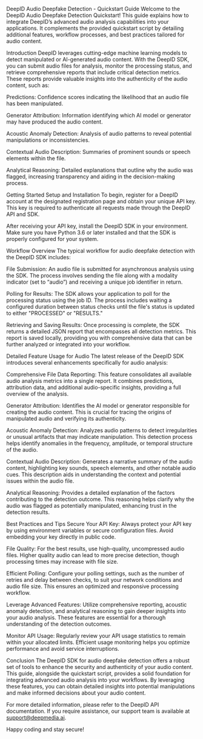 DeepID Audio Deepfake Detection - Quickstart Guide
Welcome to the DeepID Audio Deepfake Detection Quickstart! This guide explains how to integrate DeepID’s advanced audio analysis capabilities into your applications. It complements the provided quickstart script by detailing additional features, workflow processes, and best practices tailored for audio content.

Introduction
DeepID leverages cutting-edge machine learning models to detect manipulated or AI-generated audio content. With the DeepID SDK, you can submit audio files for analysis, monitor the processing status, and retrieve comprehensive reports that include critical detection metrics. These reports provide valuable insights into the authenticity of the audio content, such as:

Predictions: Confidence scores indicating the likelihood that an audio file has been manipulated.

Generator Attribution: Information identifying which AI model or generator may have produced the audio content.

Acoustic Anomaly Detection: Analysis of audio patterns to reveal potential manipulations or inconsistencies.

Contextual Audio Description: Summaries of prominent sounds or speech elements within the file.

Analytical Reasoning: Detailed explanations that outline why the audio was flagged, increasing transparency and aiding in the decision-making process.

Getting Started
Setup and Installation
To begin, register for a DeepID account at the designated registration page and obtain your unique API key. This key is required to authenticate all requests made through the DeepID API and SDK.

After receiving your API key, install the DeepID SDK in your environment. Make sure you have Python 3.6 or later installed and that the SDK is properly configured for your system.

Workflow Overview
The typical workflow for audio deepfake detection with the DeepID SDK includes:

File Submission:
An audio file is submitted for asynchronous analysis using the SDK. The process involves sending the file along with a modality indicator (set to “audio”) and receiving a unique job identifier in return.

Polling for Results:
The SDK allows your application to poll for the processing status using the job ID. The process includes waiting a configured duration between status checks until the file's status is updated to either "PROCESSED" or "RESULTS."

Retrieving and Saving Results:
Once processing is complete, the SDK returns a detailed JSON report that encompasses all detection metrics. This report is saved locally, providing you with comprehensive data that can be further analyzed or integrated into your workflow.

Detailed Feature Usage for Audio
The latest release of the DeepID SDK introduces several enhancements specifically for audio analysis:

Comprehensive File Data Reporting:
This feature consolidates all available audio analysis metrics into a single report. It combines predictions, attribution data, and additional audio-specific insights, providing a full overview of the analysis.

Generator Attribution:
Identifies the AI model or generator responsible for creating the audio content. This is crucial for tracing the origins of manipulated audio and verifying its authenticity.

Acoustic Anomaly Detection:
Analyzes audio patterns to detect irregularities or unusual artifacts that may indicate manipulation. This detection process helps identify anomalies in the frequency, amplitude, or temporal structure of the audio.

Contextual Audio Description:
Generates a narrative summary of the audio content, highlighting key sounds, speech elements, and other notable audio cues. This description aids in understanding the context and potential issues within the audio file.

Analytical Reasoning:
Provides a detailed explanation of the factors contributing to the detection outcome. This reasoning helps clarify why the audio was flagged as potentially manipulated, enhancing trust in the detection results.

Best Practices and Tips
Secure Your API Key:
Always protect your API key by using environment variables or secure configuration files. Avoid embedding your key directly in public code.

File Quality:
For the best results, use high-quality, uncompressed audio files. Higher quality audio can lead to more precise detection, though processing times may increase with file size.

Efficient Polling:
Configure your polling settings, such as the number of retries and delay between checks, to suit your network conditions and audio file size. This ensures an optimized and responsive processing workflow.

Leverage Advanced Features:
Utilize comprehensive reporting, acoustic anomaly detection, and analytical reasoning to gain deeper insights into your audio analysis. These features are essential for a thorough understanding of the detection outcomes.

Monitor API Usage:
Regularly review your API usage statistics to remain within your allocated limits. Efficient usage monitoring helps you optimize performance and avoid service interruptions.

Conclusion
The DeepID SDK for audio deepfake detection offers a robust set of tools to enhance the security and authenticity of your audio content. This guide, alongside the quickstart script, provides a solid foundation for integrating advanced audio analysis into your workflows. By leveraging these features, you can obtain detailed insights into potential manipulations and make informed decisions about your audio content.

For more detailed information, please refer to the DeepID API documentation. If you require assistance, our support team is available at support@deepmedia.ai.

Happy coding and stay secure!


